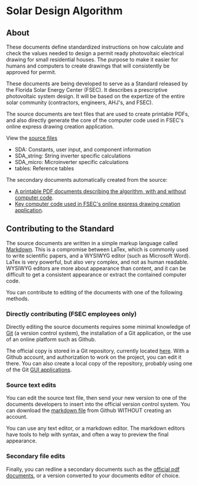 # Solar Design Algorithm

## About

These documents define standardized instructions on how calculate and check the values needed to design a permit ready photovoltaic electrical drawing for small residential houses. The purpose to make it easier for humans and computers to create drawings that will consistently be approved for permit.

These documents are being developed to serve as a Standard released by the Florida Solar Energy Center (FSEC). It describes a prescriptive photovoltaic system design. It will be based on the expertize of the entire solar community (contractors, engineers, AHJ's, and FSEC).

The source documents are text files that are used to create printable PDFs, and also directly generate the core of the computer code used in FSEC's online express drawing creation application.

View the [source files](standard/source)

  * SDA: Constants, user input, and component information
  * SDA_string: String inverter specific calculations
  * SDA_micro: Microinverter specific calculations
  * tables: Reference tables

The secondary documents automatically created from the source:

  * [A printable PDF documents describing the algorithm, with and without computer code](standard/documents/).
  * [Key computer code used in FSEC's online express drawing creation application](standard/code/).

## Contributing to the Standard

The source documents are written in a simple markup language called [Markdown](https://en.wikipedia.org/wiki/Markdown). This is a compromise between LaTex, which is commonly used to write scientific papers, and a WYSIWYG editor (such as Microsoft Word). LaTex is very powerful, but also very complex, and not as human readable. WYSIWYG editors are more about appearance than content, and it can be difficult to get a consistent appearance or extract the contained computer code.

You can contribute to editing of the documents with one of the following methods.

### Directly contributing (FSEC employees only)

Directly editing the source documents requires some minimal knowledge of [Git](https://en.wikipedia.org/wiki/Git) (a version control system), the installation of a Git application, or the use of an online platform such as Github.

The official copy is stored in a Git repository, currently located [here](https://github.com/kshowalter/solar_design_algorithm). With a Github account, and authorization to work on the project, you can edit it there. You can also create a local copy of the repository, probably using one of the Git [GUI applications](https://git-scm.com/downloads/guis).

### Source text edits

You can edit the source text file, then send your new version to one of the documents developers to insert into the official version control system. You can download the [markdown file](https://raw.githubusercontent.com/kshowalter/solar_design_algorithm/master/SDA.md) from Github WITHOUT creating an account.

You can use any text editor, or a markdown editor. The markdown editors have tools to help with syntax, and often a way to preview the final appearance.

### Secondary file edits

Finally, you can redline a secondary documents such as the [official pdf documents](https://github.com/kshowalter/solar_design_algorithm/blob/master/SDA.pdf), or a version converted to your documents editor of choice.
